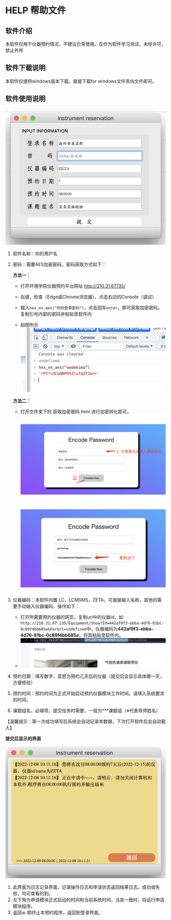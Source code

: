 # HELP 帮助文件

## 软件介绍

本软件仅用于仪器预约情况，不建议日常使用。仅作为软件学习测试，未经许可，禁止外传

## 软件下载说明
本软件仅提供windows版本下载。直接下载for windows文件夹内文件即可。

## 软件使用说明

![软件截图](img_for_readme/p.png)

1. 软件名称：你的用户名

2. 密码：需要AES加密密码，密码获取方式如下：

    **方法一：**

   * 打开环境学院仪器预约平台网址 http://210.31.67.135/

   * 右键，检查（Edge或Chrome浏览器），点击右边的Console（调试）
   * 输入`hex_en_aes("你的登录密码")`，点击回车`enter`，即可获取加密密码。复制引号内部的密码并粘贴至软件内
   * 如图所示![](img_for_readme/mm.png)

    **方法二：**
      * 打开文件夹下的 获取加密密码.html 进行加密转化即可。
      ![界面1](img_for_readme/1.png)
      ![界面1](img_for_readme/2.png)
  
3. 仪器编码：本软件内置 LC，LCMSMS，ZETA，可直接输入名称，其他的需要手动输入仪器编码，操作如下：
   * 打开所需要预约仪器的网页，复制url中的仪器id，如`http://210.31.67.135/Equipment/Show?Id=442af9f3-ebba-4d76-81bc-0c89f4bb685e&ParUrl=undefined`中，仪器编码为**442af9f3-ebba-4d76-81bc-0c89f4bb685e**，将其粘贴至软件内。
   * ![](img_for_readme/yqid.png)

4. 预约日期：填写数字，意思为预约几天后的仪器（提交后会显示具体哪一天，方便核验）
5. 预约时间：预约时间为正式开始启动预约仪器模块工作时间。请填入系统要求的时间。
6. 课题组名，必填项，提交任务时需要，一般为***课题组（※代表导师姓名）



【温馨提示：第一次成功填写后系统会自动记录本数据，下次打开软件后会自动载入】

**提交后显示的界面**

![](img_for_readme/next.png)

1. 此界面为日志记录界面，记录操作日志和申请状态返回结果日志。成功或失败，均可查看的到。
2. 左下角为申请模块正式启动的时间和当前系统时间，当其一致时，将运行申请模块程序。
3. 返回🔙 即终止本预约程序，返回到登录界面。
